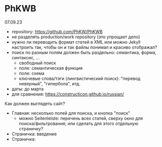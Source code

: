 # PhKWB

07.09.23

- repository: https://github.com/PhKW/PhKWB
- не разделять production/work repository (это упрощает дело)
- нужно ли переводить формат статей в XML или можно Jekyll настроить так, чтобы он и так файлы понимал и красиво отображал?
- поиск по разным полям должен быть раздельно: семантика, форма, синтаксис, ...
  - свободный поиск
  - поле: семантическая функция
  - поле: схема
  - ключевые слова/тэги (лингвистический поиск): "перевод неверный", "гипербола", итд.
- даты: до марта
- для сравнения: https://constructicon.github.io/russian/

Как должен выглядеть сайт?

- Главная: несколъко полей для поиска, и кнопка "поиск"
  - можно Seitenleiste: перечень всех статей, сверху окно для поиска/фильтрования; или сделать для этого отдельную страничку?
- Страничка: введение
- Страничка: 

